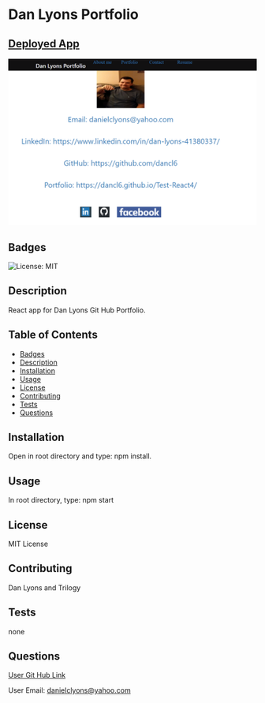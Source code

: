 # Dan Lyons Portfolio  

## [Deployed App](https://dancl6.github.io/Test-React4/ "Deployed Portfolio")
![Image Deployed App](https://github.com/dancl6/Test-React4/blob/master/public/PicDeployedApp.png?raw=true)
## Badges

![License: MIT](https://img.shields.io/badge/License-MIT-yellow.svg)

## Description

React app for Dan Lyons Git Hub Portfolio.

## Table of Contents
* [Badges](#badges)
* [Description](#description)
* [Installation](#installation)
* [Usage](#usage)
* [License](#license)
* [Contributing](#contributing)
* [Tests](#tests)
* [Questions](#questions)

## Installation

Open in root directory and type: npm install.

## Usage 

In root directory, type: npm start

## License

MIT License

## Contributing

Dan Lyons and Trilogy

## Tests

none

## Questions

[User Git Hub Link](https://github.com/dancl6/Test-React4/  "Git Hub Link")

User Email: danielclyons@yahoo.com
